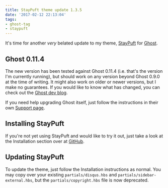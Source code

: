 ```yaml
---
title: StayPuft theme update 1.3.5
date: '2017-02-12 22:13:04'
tags:
- ghost-tag
- staypuft
---
```


It's time for another *very* belated update to my theme, [StayPuft](https://github.com/dlecina/StayPuft) for [Ghost](https://ghost.org/).

## Ghost 0.11.4

The new version has been tested against Ghost 0.11.4 (i.e. that's the version I'm currently running), but should work on any version beyond Ghost 0.9.0 at the time of writing. It might also work on older or newer versions, but I make no guarantees. If you would like to know what has changed, you can check out the [Ghost dev blog](https://dev.ghost.org/tag/releases/).

If you need help upgrading Ghost itself, just follow the instructions in their own [Support page](http://support.ghost.org/how-to-upgrade/).

## Installing StayPuft

If you're not yet using StayPuft and would like to try it out, just take a look at the Installation section over at [GitHub](https://github.com/dlecina/StayPuft#installation).

## Updating StayPuft

To update the theme, just follow the Installation instructions as normal. You may copy over your existing `partials/disqus.hbs` and `partials/sidebar-external.hbs`, but the `partials/copyright.hbs` file is now deprecated.